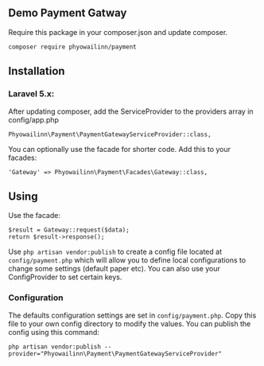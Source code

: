 ## Demo Payment Gatway

Require this package in your composer.json and update composer.

    composer require phyowailinn/payment

## Installation

### Laravel 5.x:

After updating composer, add the ServiceProvider to the providers array in config/app.php

    Phyowailinn\Payment\PaymentGatewayServiceProvider::class,

You can optionally use the facade for shorter code. Add this to your facades:

    'Gateway' => Phyowailinn\Payment\Facades\Gateway::class,

## Using

Use the facade:

    $result = Gateway::request($data);
    return $result->response();

Use `php artisan vendor:publish` to create a config file located at `config/payment.php` which will allow you to define local configurations to change some settings (default paper etc).
You can also use your ConfigProvider to set certain keys.

### Configuration
The defaults configuration settings are set in `config/payment.php`. Copy this file to your own config directory to modify the values. You can publish the config using this command:

    php artisan vendor:publish --provider="Phyowailinn\Payment\PaymentGatewayServiceProvider"
